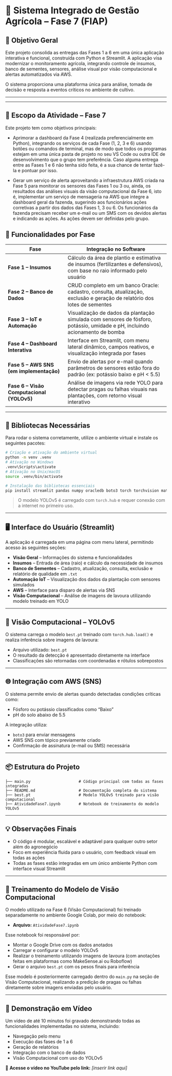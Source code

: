 # 🌾 Sistema Integrado de Gestão Agrícola – Fase 7 (FIAP)

## 📌 Objetivo Geral

Este projeto consolida as entregas das Fases 1 a 6 em uma única aplicação interativa e funcional, construída com Python e Streamlit. A aplicação visa modernizar o monitoramento agrícola, integrando controle de insumos, banco de sementes, sensores, análise visual por visão computacional e alertas automatizados via AWS.

O sistema proporciona uma plataforma única para análise, tomada de decisão e resposta a eventos críticos no ambiente de cultivo.

---


---

## 🎯 Escopo da Atividade – Fase 7

Este projeto tem como objetivos principais:

- Aprimorar a dashboard da Fase 4 (realizada preferencialmente em Python), integrando os serviços de cada Fase (1, 2, 3 e 6)
  usando botões ou comandos de terminal, mas de modo que todos os programas estejam em uma única pasta de projeto no seu
  VS Code ou outra IDE de desenvolvimento que o grupo tem preferência. Caso alguma entrega entre as Fases 1 e 6 não tenha
  sido feita, é a sua chance de tentar fazê-la e pontuar por isso.

- Gerar um serviço de alerta aproveitando a infraestrutura AWS criada na Fase 5 para monitorar os sensores das Fases 1 ou 3
  ou, ainda, os resultados das análises visuais da visão computacional da Fase 6, isto é, implementar um serviço de mensageria
  na AWS que integre a dashboard geral da fazenda, sugerindo aos funcionários ações corretivas a partir dos dados das Fases 1, 3 ou 6.
  Os funcionários da fazenda precisam receber um e-mail ou um SMS com os devidos alertas e indicando as ações. As ações devem
  ser definidas pelo grupo.


## 🔄 Funcionalidades por Fase

| Fase | Integração no Software |
|------|-------------------------|
| **Fase 1 – Insumos** | Cálculo da área de plantio e estimativa de insumos (fertilizantes e defensivos), com base no raio informado pelo usuário |
| **Fase 2 – Banco de Dados** | CRUD completo em um banco Oracle: cadastro, consulta, atualização, exclusão e geração de relatório dos lotes de sementes |
| **Fase 3 – IoT e Automação** | Visualização de dados da plantação simulada com sensores de fósforo, potássio, umidade e pH, incluindo acionamento de bomba |
| **Fase 4 – Dashboard Interativa** | Interface em Streamlit, com menu lateral dinâmico, campos reativos, e visualização integrada por fases |
| **Fase 5 – AWS SNS (em implementação)** | Envio de alertas por e-mail quando parâmetros de sensores estão fora do padrão (ex: potássio baixo e pH < 5.5) |
| **Fase 6 – Visão Computacional (YOLOv5)** | Análise de imagens via rede YOLO para detectar pragas ou falhas visuais nas plantações, com retorno visual interativo |

---

## 🧰 Bibliotecas Necessárias

Para rodar o sistema corretamente, utilize o ambiente virtual e instale os seguintes pacotes:

```bash
# Criação e ativação do ambiente virtual
python -m venv .venv
# Ativação no Windows
.venv\Scripts\activate
# Ativação no Unix/macOS
source .venv/bin/activate

# Instalação das bibliotecas essenciais
pip install streamlit pandas numpy oracledb boto3 torch torchvision matplotlib
```

> O modelo YOLOv5 é carregado com `torch.hub` e requer conexão com a internet no primeiro uso.

---

## 🖥️ Interface do Usuário (Streamlit)

A aplicação é carregada em uma página com menu lateral, permitindo acesso às seguintes seções:

- **Visão Geral** – Informações do sistema e funcionalidades
- **Insumos** – Entrada de área (raio) e cálculo da necessidade de insumos
- **Banco de Sementes** – Cadastro, atualização, consulta, exclusão e relatório de qualidade em `.txt`
- **Automação IoT** – Visualização dos dados da plantação com sensores simulados
- **AWS** – Interface para disparo de alertas via SNS
- **Visão Computacional** – Análise de imagens de lavoura utilizando modelo treinado em YOLO

---

## 🤖 Visão Computacional – YOLOv5

O sistema carrega o modelo `best.pt` treinado com `torch.hub.load()` e realiza inferência sobre imagens de lavoura:

- Arquivo utilizado: `best.pt`
- O resultado da detecção é apresentado diretamente na interface
- Classificações são retornadas com coordenadas e rótulos sobrepostos

---

## 🌐 Integração com AWS (SNS)

O sistema permite envio de alertas quando detectadas condições críticas como:

- Fósforo ou potássio classificados como “Baixo”
- pH do solo abaixo de 5.5

A integração utiliza:

- `boto3` para enviar mensagens
- AWS SNS com tópico previamente criado
- Confirmação de assinatura (e-mail ou SMS) necessária

---

## 📦 Estrutura do Projeto

```
├── main.py                     # Código principal com todas as fases integradas
├── README.md                   # Documentação completa do sistema
├── best.pt                     # Modelo YOLOv5 treinado para visão computacional
├── AtividadeFase7.ipynb        # Notebook de treinamento do modelo YOLOv5
```

---

## 💡 Observações Finais

- O código é modular, escalável e adaptável para qualquer outro setor além do agronegócio
- Foco em experiência fluida para o usuário, com feedback visual em todas as ações
- Todas as fases estão integradas em um único ambiente Python com interface visual Streamlit

---

## 🧠 Treinamento do Modelo de Visão Computacional

O modelo utilizado na Fase 6 (Visão Computacional) foi treinado separadamente no ambiente Google Colab, por meio do notebook:

- **Arquivo:** `AtividadeFase7.ipynb`

Esse notebook foi responsável por:
- Montar o Google Drive com os dados anotados
- Carregar e configurar o modelo YOLOv5
- Realizar o treinamento utilizando imagens de lavoura (com anotações feitas em plataformas como MakeSense.ai ou Roboflow)
- Gerar o arquivo `best.pt` com os pesos finais para inferência

Esse modelo é posteriormente carregado dentro do `main.py` na seção de Visão Computacional, realizando a predição de pragas ou falhas diretamente sobre imagens enviadas pelo usuário.

---

## 🎥 Demonstração em Vídeo

Um vídeo de até 10 minutos foi gravado demonstrando todas as funcionalidades implementadas no sistema, incluindo:

- Navegação pelo menu
- Execução das fases de 1 a 6
- Geração de relatórios
- Integração com o banco de dados
- Visão Computacional com uso do YOLOv5

🔗 **Acesse o vídeo no YouTube pelo link:** _[inserir link aqui]_

